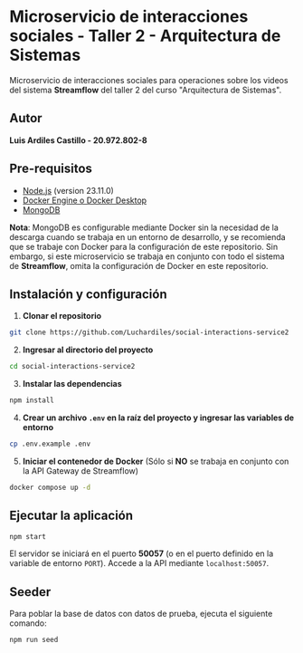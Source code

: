 # Microservicio de interacciones sociales - Taller 2 - Arquitectura de Sistemas

Microservicio de interacciones sociales para operaciones sobre los videos del sistema **Streamflow** del taller 2 del curso "Arquitectura de Sistemas".

## Autor

**Luis Ardiles Castillo - 20.972.802-8**

## Pre-requisitos

- [Node.js](https://nodejs.org/es/) (version 23.11.0)
- [Docker Engine o Docker Desktop](https://docs.docker.com/manuals/)
- [MongoDB](https://www.mongodb.com/)

**Nota**: MongoDB es configurable mediante Docker sin la necesidad de la descarga cuando se trabaja en un entorno de desarrollo, y se recomienda que se trabaje con Docker para la configuración de este repositorio. Sin embargo, si este microservicio se trabaja en conjunto con todo el sistema de **Streamflow**, omita la configuración de Docker en este repositorio.

## Instalación y configuración

1. **Clonar el repositorio**

```bash
git clone https://github.com/Luchardiles/social-interactions-service2
```

2. **Ingresar al directorio del proyecto**

```bash
cd social-interactions-service2
```

3. **Instalar las dependencias**

```bash
npm install
```

4. **Crear un archivo `.env` en la raíz del proyecto y ingresar las variables de entorno**

```bash
cp .env.example .env
```

5. **Iniciar el contenedor de Docker** (Sólo si **NO** se trabaja en conjunto con la API Gateway de Streamflow)

```bash
docker compose up -d
```

## Ejecutar la aplicación

```bash
npm start
```

El servidor se iniciará en el puerto **50057** (o en el puerto definido en la variable de entorno `PORT`). Accede a la API mediante `localhost:50057`.

## Seeder

Para poblar la base de datos con datos de prueba, ejecuta el siguiente comando:

```bash
npm run seed
```